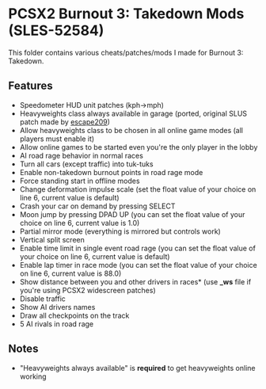 # PCSX2 Burnout 3: Takedown Mods (SLES-52584)

This folder contains various cheats/patches/mods I made for Burnout 3: Takedown.

## Features
- Speedometer HUD unit patches (kph->mph)
- Heavyweights class always available in garage (ported, original SLUS patch made by [escape209](https://github.com/escape209))
- Allow heavyweights class to be chosen in all online game modes (all players must enable it)
- Allow online games to be started even you're the only player in the lobby
- AI road rage behavior in normal races
- Turn all cars (except traffic) into tuk-tuks
- Enable non-takedown burnout points in road rage mode
- Force standing start in offline modes
- Change deformation impulse scale (set the float value of your choice on line 6, current value is default)
- Crash your car on demand by pressing SELECT
- Moon jump by pressing DPAD UP (you can set the float value of your choice on line 6, current value is 1.0)
- Partial mirror mode (everything is mirrored but controls work)
- Vertical split screen
- Enable time limit in single event road rage (you can set the float value of your choice on line 6, current value is default)
- Enable lap timer in race mode (you can set the float value of your choice on line 6, current value is 88.0)
- Show distance between you and other drivers in races\* (use **_ws** file if you're using PCSX2 widescreen patches)
- Disable traffic
- Show AI drivers names
- Draw all checkpoints on the track
- 5 AI rivals in road rage

## Notes
- "Heavyweights always available" is **required** to get heavyweights online working
